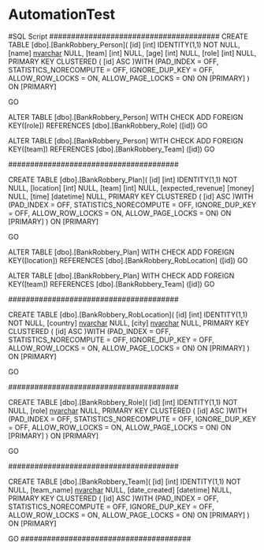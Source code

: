 # AutomationTest

#SQL Script
#######################################
CREATE TABLE [dbo].[BankRobbery_Person](
	[id] [int] IDENTITY(1,1) NOT NULL,
	[name] [nvarchar](50) NULL,
	[team] [int] NULL,
	[age] [int] NULL,
	[role] [int] NULL,
PRIMARY KEY CLUSTERED 
(
	[id] ASC
)WITH (PAD_INDEX = OFF, STATISTICS_NORECOMPUTE = OFF, IGNORE_DUP_KEY = OFF, ALLOW_ROW_LOCKS = ON, ALLOW_PAGE_LOCKS = ON) ON [PRIMARY]
) ON [PRIMARY]

GO

ALTER TABLE [dbo].[BankRobbery_Person]  WITH CHECK ADD FOREIGN KEY([role])
REFERENCES [dbo].[BankRobbery_Role] ([id])
GO

ALTER TABLE [dbo].[BankRobbery_Person]  WITH CHECK ADD FOREIGN KEY([team])
REFERENCES [dbo].[BankRobbery_Team] ([id])
GO

#######################################

CREATE TABLE [dbo].[BankRobbery_Plan](
	[id] [int] IDENTITY(1,1) NOT NULL,
	[location] [int] NULL,
	[team] [int] NULL,
	[expected_revenue] [money] NULL,
	[time] [datetime] NULL,
PRIMARY KEY CLUSTERED 
(
	[id] ASC
)WITH (PAD_INDEX = OFF, STATISTICS_NORECOMPUTE = OFF, IGNORE_DUP_KEY = OFF, ALLOW_ROW_LOCKS = ON, ALLOW_PAGE_LOCKS = ON) ON [PRIMARY]
) ON [PRIMARY]

GO

ALTER TABLE [dbo].[BankRobbery_Plan]  WITH CHECK ADD FOREIGN KEY([location])
REFERENCES [dbo].[BankRobbery_RobLocation] ([id])
GO

ALTER TABLE [dbo].[BankRobbery_Plan]  WITH CHECK ADD FOREIGN KEY([team])
REFERENCES [dbo].[BankRobbery_Team] ([id])
GO

#######################################

CREATE TABLE [dbo].[BankRobbery_RobLocation](
	[id] [int] IDENTITY(1,1) NOT NULL,
	[country] [nvarchar](50) NULL,
	[city] [nvarchar](50) NULL,
PRIMARY KEY CLUSTERED 
(
	[id] ASC
)WITH (PAD_INDEX = OFF, STATISTICS_NORECOMPUTE = OFF, IGNORE_DUP_KEY = OFF, ALLOW_ROW_LOCKS = ON, ALLOW_PAGE_LOCKS = ON) ON [PRIMARY]
) ON [PRIMARY]

GO

#######################################

CREATE TABLE [dbo].[BankRobbery_Role](
	[id] [int] IDENTITY(1,1) NOT NULL,
	[role] [nvarchar](50) NULL,
PRIMARY KEY CLUSTERED 
(
	[id] ASC
)WITH (PAD_INDEX = OFF, STATISTICS_NORECOMPUTE = OFF, IGNORE_DUP_KEY = OFF, ALLOW_ROW_LOCKS = ON, ALLOW_PAGE_LOCKS = ON) ON [PRIMARY]
) ON [PRIMARY]

GO

#######################################

CREATE TABLE [dbo].[BankRobbery_Team](
	[id] [int] IDENTITY(1,1) NOT NULL,
	[team_name] [nvarchar](50) NULL,
	[date_created] [datetime] NULL,
PRIMARY KEY CLUSTERED 
(
	[id] ASC
)WITH (PAD_INDEX = OFF, STATISTICS_NORECOMPUTE = OFF, IGNORE_DUP_KEY = OFF, ALLOW_ROW_LOCKS = ON, ALLOW_PAGE_LOCKS = ON) ON [PRIMARY]
) ON [PRIMARY]

GO
#######################################
